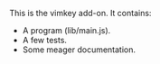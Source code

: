 This is the vimkey add-on.  It contains:

* A program (lib/main.js).
* A few tests.
* Some meager documentation.
